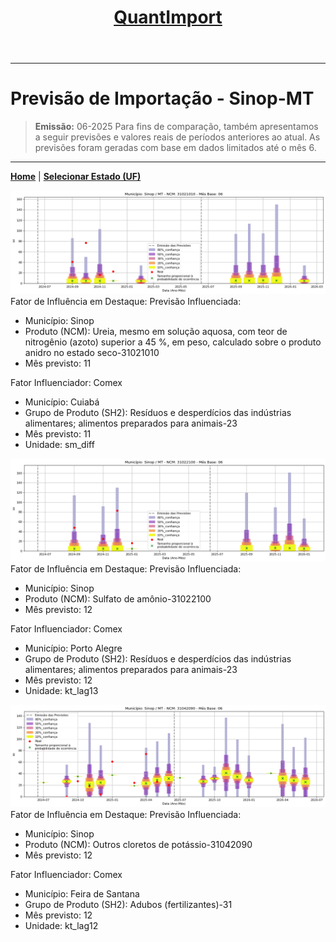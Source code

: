 <header>
    <h1><a href="https://quantimportbrazil.github.io/Sobre/">QuantImport</a></h1>
</header>

---

# Previsão de Importação - Sinop-MT

> **Emissão:** 06-2025
> Para fins de comparação, também apresentamos a seguir previsões e valores reais de períodos anteriores ao atual.
> As previsões foram geradas com base em dados limitados até o mês 6.

---

**[Home](https://quantimportbrazil.github.io/Sobre/)** | **[Selecionar Estado (UF)](https://quantimportbrazil.github.io/Unidades_Federativas/)**


![Gráfico de Previsão](31021010.png)
Fator de Influência em Destaque:
Previsão Influenciada:
- Município: Sinop
- Produto (NCM): Ureia, mesmo em solução aquosa, com teor de nitrogênio (azoto) superior a 45 %, em peso, calculado sobre o produto anidro no estado seco-31021010 
- Mês previsto: 11


Fator Influenciador: Comex
- Município: Cuiabá
- Grupo de Produto (SH2): Resíduos e desperdícios das indústrias alimentares; alimentos preparados para animais-23 
- Mês previsto: 11
- Unidade: sm_diff







![Gráfico de Previsão](31022100.png)
Fator de Influência em Destaque:
Previsão Influenciada:
- Município: Sinop
- Produto (NCM): Sulfato de amônio-31022100 
- Mês previsto: 12


Fator Influenciador: Comex
- Município: Porto Alegre
- Grupo de Produto (SH2): Resíduos e desperdícios das indústrias alimentares; alimentos preparados para animais-23 
- Mês previsto: 12
- Unidade: kt_lag13







![Gráfico de Previsão](31042090.png)
Fator de Influência em Destaque:
Previsão Influenciada:
- Município: Sinop
- Produto (NCM): Outros cloretos de potássio-31042090 
- Mês previsto: 12


Fator Influenciador: Comex
- Município: Feira de Santana
- Grupo de Produto (SH2): Adubos (fertilizantes)-31 
- Mês previsto: 12
- Unidade: kt_lag12





